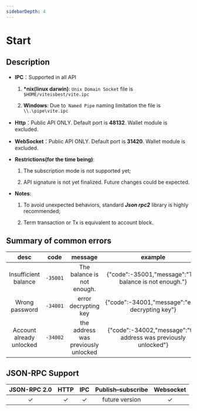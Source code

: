 ```yaml
---
sidebarDepth: 4
---
```


# Start
## Description
* **IPC**：Supported in all API

    1. **\*nix(linux darwin)**: `Unix Domain Socket` file is    `$HOME/viteisbest/vite.ipc`

    2. **Windows**: Due to` Named Pipe` naming limitation the file is  `\\.\pipe\vite.ipc`
* **Http**：Public API ONLY. Default port is **48132**. Wallet module is excluded.

* **WebSocket**：Public API ONLY. Default port is **31420**. Wallet module is excluded.
* **Restrictions(for the time being)**:

    1. The subscription mode is not supported yet;

    2. API signature is not yet finalized. Future changes could be expected.

* **Notes**:
    1. To avoid unexpected behaviors, standard ***Json rpc2*** library is highly recommended;
    
    2. Term transaction or Tx is equivalent to account block.


## Summary of common errors

|  desc | code | message | example |
|:------------:|:-----------:|:-----:|:-----:|
| Insufficient balance|  `-35001` |  The balance is not enough. |{"code":-35001,"message":"The balance is not enough."}|
| Wrong password	|  `-34001` | error decrypting key |{"code":-34001,"message":"error decrypting key"}|
| Account already unlocked	|  `-34002` |  the address was previously unlocked |{"code":-34002,"message":"the address was previously unlocked"}|

## JSON-RPC Support

|  JSON-RPC 2.0  | HTTP | IPC |Publish–subscribe |Websocket |
|:------------:|:-----------:|:-----:|:-----:|:-----:|
| &#x2713;|  &#x2713; |  &#x2713; |future version|&#x2713;|

